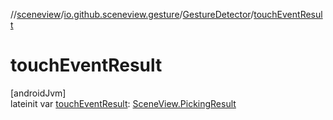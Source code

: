 //[sceneview](../../../index.md)/[io.github.sceneview.gesture](../index.md)/[GestureDetector](index.md)/[touchEventResult](touch-event-result.md)

# touchEventResult

[androidJvm]\
lateinit var [touchEventResult](touch-event-result.md): [SceneView.PickingResult](../../io.github.sceneview/-scene-view/-picking-result/index.md)
